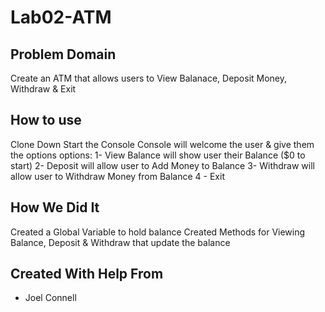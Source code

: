 # Lab02-ATM

## Problem Domain
Create an ATM that allows users to View Balanace, Deposit Money, Withdraw & Exit

## How to use
Clone Down 
Start the Console
Console will welcome the user & give them the options
options:
1- View Balance will show user their Balance ($0 to start)
2- Deposit will allow user to Add Money to Balance
3- Withdraw will allow user to Withdraw Money from Balance
4 - Exit


## How We Did It
Created a Global Variable to hold balance
Created Methods for Viewing Balance, Deposit & Withdraw that update the balance

## Created With Help From
- Joel Connell
